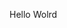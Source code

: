 Hello Wolrd













































































































































































































































































































































































































































































































































































































































































































































































































































































































































































































































































































































































































































































































































































































































































































































































































































































































































































































































































































































































































































































































































































































































































































































































































































































































































































































































































































































































































































































































































































































































































































































































































































































































































































































































































































































































































































































































































































































































































































































































































































































































































































































































































































































































































































































































































































































































































































































































































































